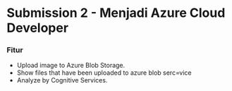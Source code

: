 # Submission 2 - Menjadi Azure Cloud Developer


### **Fitur**
- Upload image to Azure Blob Storage.
- Show files that have been uploaded to azure blob serc=vice
- Analyze by Cognitive Services.


